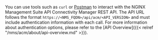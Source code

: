 
You can use tools such as `curl` or [Postman](https://www.postman.com) to interact with the NGINX Management Suite API Connectivity Manager REST API. The API URL follows the format `https://<NMS_FQDN>/api/acm/<API_VERSION>` and must include authentication information with each call. For more information about authentication options, please refer to the [API Overview]({{< relref "/nms/acm/about/api-overview.md" >}}).


<!-- Do not remove. Keep this code at the bottom of the include -->
<!-- DOCS-1003 -->